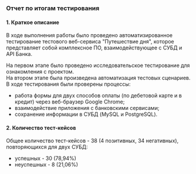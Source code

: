 ### Отчет по итогам тестирования

#### 1. Краткое описание
В ходе выполнения работы было проведено автоматизированное тестирование тестового веб-сервиса "Путешествие дня",
которое представляет собой комплексное ПО, взаимодействующее с СУБД и API Банка.

На первом этапе было проведено исследовательское тестирование для ознакомления с проектом.  
На втором этапе была произведена автоматизация тестовых сценариев.  
В ходе тестирования были проверены процессы:

- работа формы для двух способов оплаты (по дебетовой карте и в кредит) через веб-браузер Google Chrome;
- взаимодействие приложения с банковскими сервисами;
- сохранение информации в СУБД (MySQL и PostgreSQL).

#### 2. Количество тест-кейсов
Общее количество тест-кейсов - 38 (4 позитивных, 34 негативных), повторяющихся для двух СУБД:
* успешных - 30 (78,94%)
* неуспешных - 8 (21,06%)


